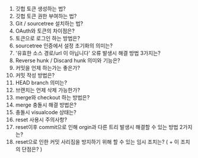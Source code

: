 1. 깃헙 토큰 생성하는 법?
2. 깃헙 토큰 권한 부여하는 법?
3. Git / sourcetree 설치하는 법?
4. OAuth와 토큰의 차이점은?
5. 토큰으로 로그인 하는 방법은?
6. sourcetree 인증에서 설정 초기화의 의미는?
7. '유효한 소스 경로/url 이 아닙니다' 오류 발생시 해결 방법 3가지는?
8. Reverse hunk / Discard hunk 의미와 기능은?
9. 커밋을 언제 하는가는 좋은가?
10. 커밋 작성 방법은?
11. HEAD branch 의미는?
12. 브랜치는 언제 삭제 가능한가?
13. merge와 checkout 하는 방법은?
14. merge 충돌시 해결 방법은?
15. 충돌시 visualcode 상태는?
16. reset 사용시 주의사항?
17. reset이후 commit으로 인해 orgin과 다른 트리 발생시 해결할 수 있는 방법 2가지는?
18. reset으로 인한 커밋 사리짐을 방지하기 위해 할 수 있는 임시 조치는? ( + 이 조치의 단점은? )


